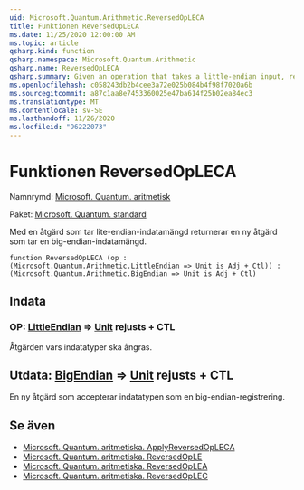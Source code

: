 ```yaml
---
uid: Microsoft.Quantum.Arithmetic.ReversedOpLECA
title: Funktionen ReversedOpLECA
ms.date: 11/25/2020 12:00:00 AM
ms.topic: article
qsharp.kind: function
qsharp.namespace: Microsoft.Quantum.Arithmetic
qsharp.name: ReversedOpLECA
qsharp.summary: Given an operation that takes a little-endian input, returns a new operation that takes a big-endian input.
ms.openlocfilehash: c058243db2b4cee3a72e025b084b4f98f7020a6b
ms.sourcegitcommit: a87c1aa8e7453360025e47ba614f25b02ea84ec3
ms.translationtype: MT
ms.contentlocale: sv-SE
ms.lasthandoff: 11/26/2020
ms.locfileid: "96222073"
---
```

# <a name="reversedopleca-function"></a>Funktionen ReversedOpLECA

Namnrymd: [Microsoft. Quantum. aritmetisk](xref:Microsoft.Quantum.Arithmetic)

Paket: [Microsoft. Quantum. standard](https://nuget.org/packages/Microsoft.Quantum.Standard)


Med en åtgärd som tar lite-endian-indatamängd returnerar en ny åtgärd som tar en big-endian-indatamängd.

```qsharp
function ReversedOpLECA (op : (Microsoft.Quantum.Arithmetic.LittleEndian => Unit is Adj + Ctl)) : (Microsoft.Quantum.Arithmetic.BigEndian => Unit is Adj + Ctl)
```


## <a name="input"></a>Indata

### <a name="op--littleendian--unit--is-adj--ctl"></a>OP: [LittleEndian](xref:Microsoft.Quantum.Arithmetic.LittleEndian) => [Unit](xref:microsoft.quantum.lang-ref.unit)  rejusts + CTL

Åtgärden vars indatatyper ska ångras.



## <a name="output--bigendian--unit--is-adj--ctl"></a>Utdata: [BigEndian](xref:Microsoft.Quantum.Arithmetic.BigEndian) => [Unit](xref:microsoft.quantum.lang-ref.unit)  rejusts + CTL

En ny åtgärd som accepterar indatatypen som en big-endian-registrering.

## <a name="see-also"></a>Se även

- [Microsoft. Quantum. aritmetiska. ApplyReversedOpLECA](xref:Microsoft.Quantum.Arithmetic.ApplyReversedOpLECA)
- [Microsoft. Quantum. aritmetiska. ReversedOpLE](xref:Microsoft.Quantum.Arithmetic.ReversedOpLE)
- [Microsoft. Quantum. aritmetiska. ReversedOpLEA](xref:Microsoft.Quantum.Arithmetic.ReversedOpLEA)
- [Microsoft. Quantum. aritmetiska. ReversedOpLEC](xref:Microsoft.Quantum.Arithmetic.ReversedOpLEC)